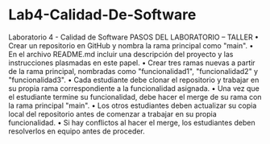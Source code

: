 # Lab4-Calidad-De-Software
Laboratorio 4 - Calidad de Software
PASOS DEL LABORATORIO – TALLER
•	Crear un repositorio en GitHub y nombra la rama principal como "main".
•	En el archivo README.md incluir una descripción del proyecto y las instrucciones plasmadas en este papel.
•	Crear tres ramas nuevas a partir de la rama principal, nombradas como "funcionalidad1", "funcionalidad2" y "funcionalidad3".
•	Cada estudiante debe clonar el repositorio y trabajar en su propia rama correspondiente a la funcionalidad asignada.
•	Una vez que el estudiante termine su funcionalidad, debe hacer el merge de su rama con la rama principal "main".
•	Los otros estudiantes deben actualizar su copia local del repositorio antes de comenzar a trabajar en su propia funcionalidad.
•	Si hay conflictos al hacer el merge, los estudiantes deben resolverlos en equipo antes de proceder.
